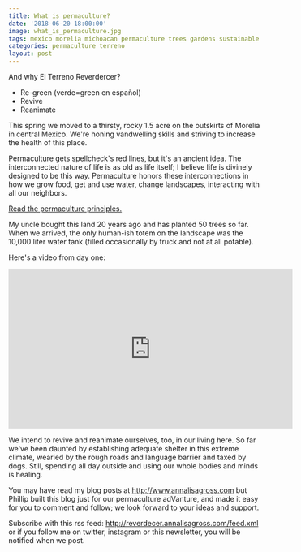 ```yaml
---
title: What is permaculture?
date: '2018-06-20 18:00:00'
image: what_is_permaculture.jpg
tags: mexico morelia michoacan permaculture trees gardens sustainable
categories: permaculture terreno
layout: post
---
```


And why El Terreno Reverdercer?

* Re-green (verde=green en español)
* Revive
* Reanimate

This spring we moved to a thirsty, rocky 1.5 acre on the outskirts of Morelia in central Mexico. We're honing vandwelling skills and striving to increase the health of this place.

Permaculture gets spellcheck's red lines, but it's an ancient idea. The interconnected nature of life is as old as life itself; I believe life is divinely designed to be this way. Permaculture honors these interconnections in how we grow food, get and use water, change landscapes, interacting with all our neighbors.

[Read the permaculture principles.](https://permacultureprinciples.com/principles/)

My uncle bought this land 20 years ago and has planted 50 trees so far. When we arrived, the only human-ish totem on the landscape was the 10,000 liter water tank (filled occasionally by truck and not at all potable).

Here's a video from day one:
<iframe width="560" height="315" src="https://www.youtube.com/embed/3j0590vL0CI" frameborder="0" allow="autoplay; encrypted-media" allowfullscreen></iframe>

We intend to revive and reanimate ourselves, too, in our living here. So far we've been daunted by establishing adequate shelter in this extreme climate, wearied by the rough roads and language barrier and taxed by dogs. Still, spending all day outside and using our whole bodies and minds is healing.

You may have read my blog posts at http://www.annalisagross.com but Phillip built this blog just for our permaculture adVanture, and made it easy for you to comment and follow; we look forward to your ideas and support.

Subscribe with this rss feed: http://reverdecer.annalisagross.com/feed.xml or if you follow me on twitter, instagram or this newsletter, you will be notified when we post.